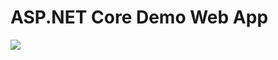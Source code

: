 # ASP.NET Core Demo Web App

<a href="https://portal.azure.com/#create/Microsoft.Template/uri/https%3A%2F%2Fraw.githubusercontent.com%2Fmikepfeiffer%2Faspnet-core-demo%2Fmaster%2Fazuredeploy.json" target="_blank">
    <img src="http://azuredeploy.net/deploybutton.png"/>
</a>
